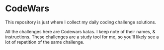 # CodeWars

This repository is just where I collect my daily coding challenge solutions.

All the challenges here are Codewars katas. I keep note of their names, & instructions. These challenges are a study tool for me, so you'll likely see a lot of repetition of the same challenge.

